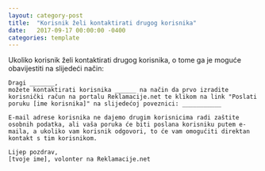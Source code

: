 ```yaml
---
layout: category-post
title:  "Korisnik želi kontaktirati drugog korisnika"
date:   2017-09-17 00:00:00 -0400
categories: template
---
```


Ukoliko korisnik želi kontaktirati drugog korisnika, o tome ga je moguće obavijestiti na slijedeći način:

```
Dragi _______,
možete kontaktirati korisnika ______ na način da prvo izradite korisnički račun na portalu Reklamacije.net te klikom na link "Poslati poruku [ime korisnika]" na slijedećoj poveznici: ___________

E-mail adrese korisnika ne dajemo drugim korisnicima radi zaštite osobnih podatka, ali vaša poruka će biti poslana korisniku putem e-maila, a ukoliko vam korisnik odgovori, to će vam omogućiti direktan kontakt s tim korisnikom.

Lijep pozdrav,
[tvoje ime], volonter na Reklamacije.net
```
